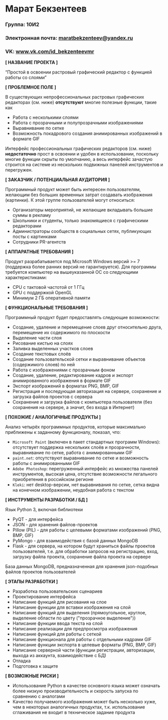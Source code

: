 

# Марат Бекзентеев

### Группа: 10И2
### Электронная почта: maratbekzenteev@yandex.ru
### VK: www.vk.com/id_bekzenteevmr


**[ НАЗВАНИЕ ПРОЕКТА ]**

“Простой в освоении растровый графический редактор с функцией работы со слоями”

**[ ПРОБЛЕМНОЕ ПОЛЕ ]**

В существующих непрофессиональных растровых графических редакторах (см. ниже) **отсутствуют** многие полезные функции, такие как
* Работа с несколькими слоями
* Работа с прозрачными и полупрозрачными изображениями
* Выравнивание по сетке
* Возможность покадрового создания анимированных изображений в формате GIF

Интерфейс профессиональных графических редакторов (см. ниже) **недостаточно** прост в освоении и удобен в использовании, поскольку многие функции скрыты по умолчанию, а весь интерфейс зачастую строится на системе из нескольких подвижных панелей инструментов и перегружен.

**[ ЗАКАЗЧИК / ПОТЕНЦИАЛЬНАЯ АУДИТОРИЯ ]**

Программный продукт может быть интересен пользователям, желающим без больших временных затрат создавать изображения (картинки). К этой группе пользователей могут относиться:
* Организаторы мероприятий, не желающие вкладывать большие суммы в рекламу
* Школьники и студенты, только знакомящиеся с графическими редакторами
* Администраторы сообществ в социальных сетях, публикующих посты с картинками
* Сотрудники PR-агентств

**[ АППАРАТНЫЕ ТРЕБОВАНИЯ ]** 

Продукт разрабатывается под Microsoft Windows версий >= 7 (поддержка более ранних версий не гарантируется). Для программы требуется компьютер на вышеуказанной ОС со следующими характеристиками:
* CPU с тактовой частотой от 1 ГГц
* GPU с поддержкой OpenGL
* Минимум 2 ГБ оперативной памяти

**[ ФУНКЦИОНАЛЬНЫЕ ТРЕБОВАНИЯ ]**

Программный продукт будет предоставлять следующие возможности:
* Создание, удаление и перемещение слоев друг относительно друга, перемещение их содержимого по плоскости
* Выделение части слоя
* Рисование кистью на слоях
* Заливка выделенных участков слоев
* Создание текстовых слоёв
* Создание пользовательской сетки и выравнивание объектов (содержимого слоев) по ней
* Работа с изображениями с прозрачным фоном
* Создание, удаление, редактирование кадров и экспорт анимированного изображения в формате GIF
* Экспорт изображений в форматах PNG, BMP, GIF
* Регистрация и последующая авторизация на сервере, сохранение и загрузка файлов проектов с сервера
* Сохранение и загрузка файлов с компьютера пользователя (без сохранения на сервере, а значит, без входа в Интернет)

**[ ПОХОЖИЕ / АНАЛОГИЧНЫЕ ПРОДУКТЫ ]**

Анализ четырёх программных продуктов, которые максимально приближены к заданному функционалу, показал, что:

* `Microsoft Paint` (включен в пакет стандартных программ Windows):   отсутствует поддержка нескольких слоёв и прозрачности, выравнивание по сетке, работа с анимированными GIF
* `paint.net`: отсутствуют выравнивание по сетке и возможность работы с анимированными GIF
* `Adobe Photoshop`: перегруженный интерфейс из множества панелей инструментов, высокая цена, отсутствие возможности легального приобретения в российском регионе
* `Kleki`: нет desktop-версии, нет выравнивания по сетке, сетка видна на конечном изображении, неудобная работа с текстом

**[ ИНСТРУМЕНТЫ РАЗРАБОТКИ / БД ]**

Язык Python 3, включая библиотеки
*	PyQT - для интерфейса
*	JSON - для хранения файлов-проектов
*	Pillow (PIL) - для работы с целевыми форматами изображений (PNG, BMP, GIF)
*	PyMongo - для взаимодействия с базой данных MongoDB
*	Flask - для сервера, на котором будут храниться файлы проектов пользователей, т.е. для обработки запросов на регистрацию, вход, загрузку файла проекта, сохранение файла проекта на сервере

База данных MongoDB, предназначенная для хранения json-подобных файлов проектов пользователей

**[ ЭТАПЫ РАЗРАБОТКИ ]**

*	Разработка пользовательских сценариев
*	Проектирование интерфейса
*	Написание функций для рисования на слое
*	Написание функции для вставки изображения на слой
*	Написание функций для выделения (прямоугольное, круглое, выделение области по цвету ("прозрачное выделение"))
*	Написание функции ввода текста на слой
*	Написание реализации для предпросмотра изображения
*	Написание функций для работы с сеткой
*	Написание функционала для работы с отдельными кадрами GIF
*	Написание функции экспорта в целевые форматы (PNG, BMP, GIF)
*	Написание серверной части (функции регистрации, авторизации, выхода из аккаунта, взаимодействие с БД)
*	Отладка
*	Подготовка к защите

**[ ВОЗМОЖНЫЕ РИСКИ ]**

*	Использование Python в качестве основного языка может означать более низкую производительность и скорость запуска по сравнению с аналогами
*	Качество получаемого изображения может быть несколько хуже, чем в некоторых аналогичных продуктах, т.к. использование сглаживания не входит в техническое задание продукта
